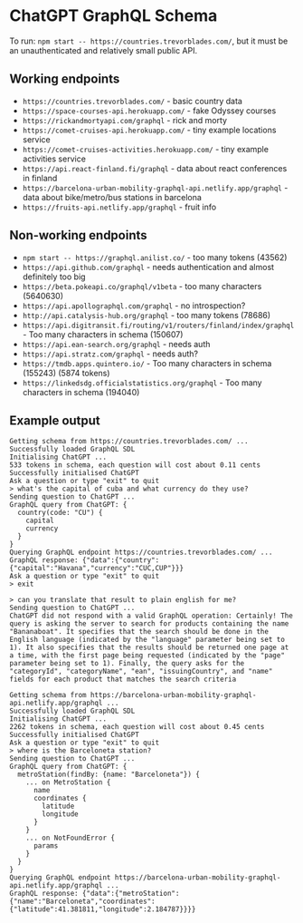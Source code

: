 # ChatGPT GraphQL Schema

To run: `npm start -- https://countries.trevorblades.com/`, but it must be an unauthenticated and relatively small public API.

## Working endpoints
* `https://countries.trevorblades.com/` - basic country data
* `https://space-courses-api.herokuapp.com/` - fake Odyssey courses
* `https://rickandmortyapi.com/graphql` - rick and morty
* `https://comet-cruises-api.herokuapp.com/` - tiny example locations service
* `https://comet-cruises-activities.herokuapp.com/` - tiny example activities service
* `https://api.react-finland.fi/graphql` - data about react conferences in finland
* `https://barcelona-urban-mobility-graphql-api.netlify.app/graphql` - data about bike/metro/bus stations in barcelona
* `https://fruits-api.netlify.app/graphql` - fruit info

## Non-working endpoints
* `npm start -- https://graphql.anilist.co/` - too many tokens (43562)
* `https://api.github.com/graphql` - needs authentication and almost definitely too big
* `https://beta.pokeapi.co/graphql/v1beta` - too many characters (5640630)
* `https://api.apollographql.com/graphql` - no introspection?
* `http://api.catalysis-hub.org/graphql` - too many tokens (78686)
* `https://api.digitransit.fi/routing/v1/routers/finland/index/graphql` - Too many characters in schema (150607)
* `https://api.ean-search.org/graphql` - needs auth
* `https://api.stratz.com/graphql` - needs auth?
* `https://tmdb.apps.quintero.io/` - Too many characters in schema (155243) (5874 tokens)
* `https://linkedsdg.officialstatistics.org/graphql` - Too many characters in schema (194040)

## Example output

```
Getting schema from https://countries.trevorblades.com/ ...
Successfully loaded GraphQL SDL
Initialising ChatGPT ...
533 tokens in schema, each question will cost about 0.11 cents
Successfully initialised ChatGPT
Ask a question or type "exit" to quit
> what's the capital of cuba and what currency do they use?
Sending question to ChatGPT ...
GraphQL query from ChatGPT: {
  country(code: "CU") {
    capital
    currency
  }
}
Querying GraphQL endpoint https://countries.trevorblades.com/ ...
GraphQL response: {"data":{"country":{"capital":"Havana","currency":"CUC,CUP"}}}
Ask a question or type "exit" to quit
> exit
```

```
> can you translate that result to plain english for me?
Sending question to ChatGPT ...
ChatGPT did not respond with a valid GraphQL operation: Certainly! The query is asking the server to search for products containing the name "Bananaboat". It specifies that the search should be done in the English language (indicated by the "language" parameter being set to 1). It also specifies that the results should be returned one page at a time, with the first page being requested (indicated by the "page" parameter being set to 1). Finally, the query asks for the "categoryId", "categoryName", "ean", "issuingCountry", and "name" fields for each product that matches the search criteria
```

```
Getting schema from https://barcelona-urban-mobility-graphql-api.netlify.app/graphql ...
Successfully loaded GraphQL SDL
Initialising ChatGPT ...
2262 tokens in schema, each question will cost about 0.45 cents
Successfully initialised ChatGPT
Ask a question or type "exit" to quit
> where is the Barceloneta station?
Sending question to ChatGPT ...
GraphQL query from ChatGPT: {
  metroStation(findBy: {name: "Barceloneta"}) {
    ... on MetroStation {
      name
      coordinates {
        latitude
        longitude
      }
    }
    ... on NotFoundError {
      params
    }
  }
}
Querying GraphQL endpoint https://barcelona-urban-mobility-graphql-api.netlify.app/graphql ...
GraphQL response: {"data":{"metroStation":{"name":"Barceloneta","coordinates":{"latitude":41.381811,"longitude":2.184787}}}}
```